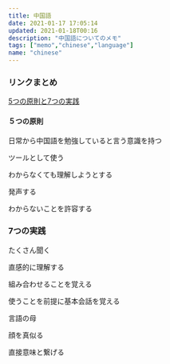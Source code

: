 ```yaml
---
title: 中国語
date: 2021-01-17 17:05:14
updated: 2021-01-18T00:16
description: "中国語についてのメモ"
tags: ["memo","chinese","language"]
name: "chinese"
---
```




### リンクまとめ

[5つの原則と7つの実践](https://english-bay.com/blog/TED/how_to_learn_language_in_half_a_year)

#### ５つの原則

日常から中国語を勉強していると言う意識を持つ

ツールとして使う

わからなくても理解しようとする

発声する

わからないことを許容する

### 7つの実践

たくさん聞く

直感的に理解する

組み合わせることを覚える

使うことを前提に基本会話を覚える

言語の母

顔を真似る

直接意味と繋げる